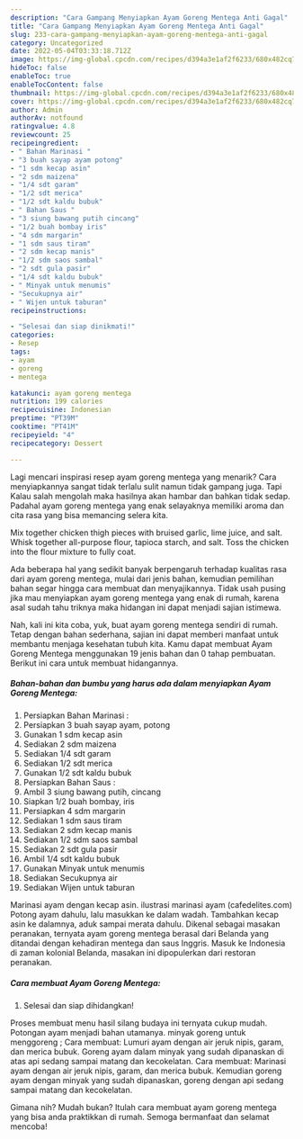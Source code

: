 ```yaml
---
description: "Cara Gampang Menyiapkan Ayam Goreng Mentega Anti Gagal"
title: "Cara Gampang Menyiapkan Ayam Goreng Mentega Anti Gagal"
slug: 233-cara-gampang-menyiapkan-ayam-goreng-mentega-anti-gagal
category: Uncategorized
date: 2022-05-04T03:33:18.712Z
image: https://img-global.cpcdn.com/recipes/d394a3e1af2f6233/680x482cq70/ayam-goreng-mentega-foto-resep-utama.jpg
hideToc: false
enableToc: true
enableTocContent: false
thumbnail: https://img-global.cpcdn.com/recipes/d394a3e1af2f6233/680x482cq70/ayam-goreng-mentega-foto-resep-utama.jpg
cover: https://img-global.cpcdn.com/recipes/d394a3e1af2f6233/680x482cq70/ayam-goreng-mentega-foto-resep-utama.jpg
author: Admin
authorAv: notfound
ratingvalue: 4.8
reviewcount: 25
recipeingredient:
- " Bahan Marinasi "
- "3 buah sayap ayam potong"
- "1 sdm kecap asin"
- "2 sdm maizena"
- "1/4 sdt garam"
- "1/2 sdt merica"
- "1/2 sdt kaldu bubuk"
- " Bahan Saus "
- "3 siung bawang putih cincang"
- "1/2 buah bombay iris"
- "4 sdm margarin"
- "1 sdm saus tiram"
- "2 sdm kecap manis"
- "1/2 sdm saos sambal"
- "2 sdt gula pasir"
- "1/4 sdt kaldu bubuk"
- " Minyak untuk menumis"
- "Secukupnya air"
- " Wijen untuk taburan"
recipeinstructions:

- "Selesai dan siap dinikmati!"
categories:
- Resep
tags:
- ayam
- goreng
- mentega

katakunci: ayam goreng mentega 
nutrition: 199 calories
recipecuisine: Indonesian
preptime: "PT39M"
cooktime: "PT41M"
recipeyield: "4"
recipecategory: Dessert

---
```



Lagi mencari inspirasi resep ayam goreng mentega yang menarik? Cara menyiapkannya sangat tidak terlalu sulit namun tidak gampang juga. Tapi Kalau salah mengolah maka hasilnya akan hambar dan bahkan tidak sedap. Padahal ayam goreng mentega yang enak selayaknya memiliki aroma dan cita rasa yang bisa memancing selera kita.


Mix together chicken thigh pieces with bruised garlic, lime juice, and salt. Whisk together all-purpose flour, tapioca starch, and salt. Toss the chicken into the flour mixture to fully coat.

Ada beberapa hal yang sedikit banyak berpengaruh terhadap kualitas rasa dari ayam goreng mentega, mulai dari jenis bahan, kemudian pemilihan bahan segar hingga cara membuat dan menyajikannya. Tidak usah pusing jika mau menyiapkan ayam goreng mentega yang enak di rumah, karena asal sudah tahu triknya maka hidangan ini dapat menjadi sajian istimewa.


Nah, kali ini kita coba, yuk, buat ayam goreng mentega sendiri di rumah. Tetap dengan bahan sederhana, sajian ini dapat memberi manfaat untuk membantu menjaga kesehatan tubuh kita. Kamu dapat membuat Ayam Goreng Mentega menggunakan 19 jenis bahan dan 0 tahap pembuatan. Berikut ini cara untuk membuat hidangannya.

<!--inarticleads1-->

##### Bahan-bahan dan bumbu yang harus ada dalam menyiapkan Ayam Goreng Mentega:

1. Persiapkan  Bahan Marinasi :
1. Persiapkan 3 buah sayap ayam, potong
1. Gunakan 1 sdm kecap asin
1. Sediakan 2 sdm maizena
1. Sediakan 1/4 sdt garam
1. Sediakan 1/2 sdt merica
1. Gunakan 1/2 sdt kaldu bubuk
1. Persiapkan  Bahan Saus :
1. Ambil 3 siung bawang putih, cincang
1. Siapkan 1/2 buah bombay, iris
1. Persiapkan 4 sdm margarin
1. Sediakan 1 sdm saus tiram
1. Sediakan 2 sdm kecap manis
1. Sediakan 1/2 sdm saos sambal
1. Sediakan 2 sdt gula pasir
1. Ambil 1/4 sdt kaldu bubuk
1. Gunakan  Minyak untuk menumis
1. Sediakan Secukupnya air
1. Sediakan  Wijen untuk taburan


Marinasi ayam dengan kecap asin. ilustrasi marinasi ayam (cafedelites.com) Potong ayam dahulu, lalu masukkan ke dalam wadah. Tambahkan kecap asin ke dalamnya, aduk sampai merata dahulu. Dikenal sebagai masakan peranakan, ternyata ayam goreng mentega berasal dari Belanda yang ditandai dengan kehadiran mentega dan saus Inggris. Masuk ke Indonesia di zaman kolonial Belanda, masakan ini dipopulerkan dari restoran peranakan. 

<!--inarticleads2-->

##### Cara membuat Ayam Goreng Mentega:


1. Selesai dan siap dihidangkan!

Proses membuat menu hasil silang budaya ini ternyata cukup mudah. Potongan ayam menjadi bahan utamanya. minyak goreng untuk menggoreng ; Cara membuat: Lumuri ayam dengan air jeruk nipis, garam, dan merica bubuk. Goreng ayam dalam minyak yang sudah dipanaskan di atas api sedang sampai matang dan kecokelatan. Cara membuat: Marinasi ayam dengan air jeruk nipis, garam, dan merica bubuk. Kemudian goreng ayam dengan minyak yang sudah dipanaskan, goreng dengan api sedang sampai matang dan kecokelatan. 

Gimana nih? Mudah bukan? Itulah cara membuat ayam goreng mentega yang bisa anda praktikkan di rumah. Semoga bermanfaat dan selamat mencoba!
